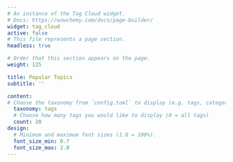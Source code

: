 ```yaml
---
# An instance of the Tag Cloud widget.
# Docs: https://wowchemy.com/docs/page-builder/
widget: tag_cloud
active: false
# This file represents a page section.
headless: true

# Order that this section appears on the page.
weight: 125

title: Popular Topics
subtitle: ''

content:
# Choose the taxonomy from `config.toml` to display (e.g. tags, categories)
  taxonomy: tags
  # Choose how many tags you would like to display (0 = all tags)
  count: 20
design:
  # Minimum and maximum font sizes (1.0 = 100%).
  font_size_min: 0.7
  font_size_max: 2.0
---
```

